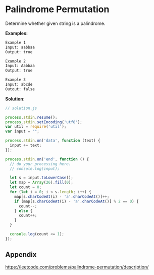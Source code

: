 # Palindrome Permutation

Determine whether given string is a palindrome.

**Examples:**

```txt
Example 1
Input: aabbaa
Output: true

Example 2
Input: Aabbaa
Output: true

Example 3
Input: abcde
Outout: false
```

**Solution:**

```js
// solution.js

process.stdin.resume();
process.stdin.setEncoding('utf8');
var util = require('util');
var input = "";

process.stdin.on('data', function (text) {
  input += text;
});

process.stdin.on('end', function () {
  // do your processing here.
  // console.log(input);

  let s = input.toLowerCase();
  let map = Array(26).fill(0);
  let count = 0;
  for (let i = 0; i < s.length; i++) {
    map[s.charCodeAt(i) - 'a'.charCodeAt()]++;
    if (map[s.charCodeAt(i) - 'a'.charCodeAt()] % 2 == 0) {
      count--;
    } else {
      count++;
    }
  }

  console.log(count <= 1);
});
```

## Appendix

<https://leetcode.com/problems/palindrome-permutation/description/>
